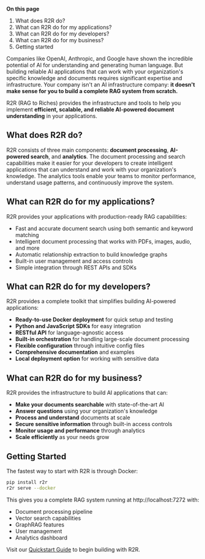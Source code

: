 


**On this page**
1. What does R2R do?
2. What can R2R do for my applications?
3. What can R2R do for my developers?
4. What can R2R do for my business?
5. Getting started

Companies like OpenAI, Anthropic, and Google have shown the incredible potential of AI for understanding and generating human language. But building reliable AI applications that can work with your organization's specific knowledge and documents requires significant expertise and infrastructure. Your company isn't an AI infrastructure company: **it doesn't make sense for you to build a complete RAG system from scratch.**

R2R (RAG to Riches) provides the infrastructure and tools to help you implement **efficient, scalable, and reliable AI-powered document understanding** in your applications.

## What does R2R do?

R2R consists of three main components: **document processing**, **AI-powered search**, and **analytics**. The document processing and search capabilities make it easier for your developers to create intelligent applications that can understand and work with your organization's knowledge. The analytics tools enable your teams to monitor performance, understand usage patterns, and continuously improve the system.

## What can R2R do for my applications?

R2R provides your applications with production-ready RAG capabilities:
- Fast and accurate document search using both semantic and keyword matching
- Intelligent document processing that works with PDFs, images, audio, and more
- Automatic relationship extraction to build knowledge graphs
- Built-in user management and access controls
- Simple integration through REST APIs and SDKs

## What can R2R do for my developers?

R2R provides a complete toolkit that simplifies building AI-powered applications:
- **Ready-to-use Docker deployment** for quick setup and testing
- **Python and JavaScript SDKs** for easy integration
- **RESTful API** for language-agnostic access
- **Built-in orchestration** for handling large-scale document processing
- **Flexible configuration** through intuitive config files
- **Comprehensive documentation** and examples
- **Local deployment option** for working with sensitive data

## What can R2R do for my business?

R2R provides the infrastructure to build AI applications that can:
- **Make your documents searchable** with state-of-the-art AI
- **Answer questions** using your organization's knowledge
- **Process and understand** documents at scale
- **Secure sensitive information** through built-in access controls
- **Monitor usage and performance** through analytics
- **Scale efficiently** as your needs grow

## Getting Started

The fastest way to start with R2R is through Docker:
```bash
pip install r2r
r2r serve --docker
```

This gives you a complete RAG system running at http://localhost:7272 with:
- Document processing pipeline
- Vector search capabilities
- GraphRAG features
- User management
- Analytics dashboard

Visit our [Quickstart Guide](/documentation/quickstart) to begin building with R2R.